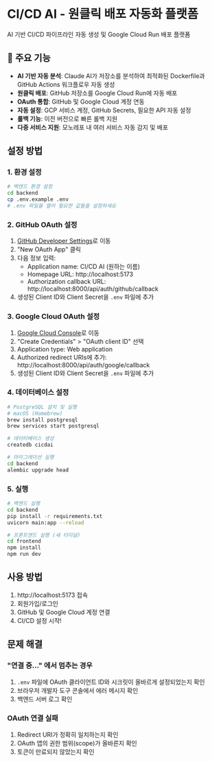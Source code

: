 # CI/CD AI - 원클릭 배포 자동화 플랫폼

AI 기반 CI/CD 파이프라인 자동 생성 및 Google Cloud Run 배포 플랫폼

## 🚀 주요 기능

- **AI 기반 자동 분석**: Claude AI가 저장소를 분석하여 최적화된 Dockerfile과 GitHub Actions 워크플로우 자동 생성
- **원클릭 배포**: GitHub 저장소를 Google Cloud Run에 자동 배포
- **OAuth 통합**: GitHub 및 Google Cloud 계정 연동
- **자동 설정**: GCP 서비스 계정, GitHub Secrets, 필요한 API 자동 설정
- **롤백 기능**: 이전 버전으로 빠른 롤백 지원
- **다중 서비스 지원**: 모노레포 내 여러 서비스 자동 감지 및 배포

## 설정 방법

### 1. 환경 설정

```bash
# 백엔드 환경 설정
cd backend
cp .env.example .env
# .env 파일을 열어 필요한 값들을 설정하세요
```

### 2. GitHub OAuth 설정

1. [GitHub Developer Settings](https://github.com/settings/developers)로 이동
2. "New OAuth App" 클릭
3. 다음 정보 입력:
   - Application name: CI/CD AI (원하는 이름)
   - Homepage URL: http://localhost:5173
   - Authorization callback URL: http://localhost:8000/api/auth/github/callback
4. 생성된 Client ID와 Client Secret을 `.env` 파일에 추가

### 3. Google Cloud OAuth 설정

1. [Google Cloud Console](https://console.cloud.google.com/apis/credentials)로 이동
2. "Create Credentials" > "OAuth client ID" 선택
3. Application type: Web application
4. Authorized redirect URIs에 추가: http://localhost:8000/api/auth/google/callback
5. 생성된 Client ID와 Client Secret을 `.env` 파일에 추가

### 4. 데이터베이스 설정

```bash
# PostgreSQL 설치 및 실행
# macOS (Homebrew)
brew install postgresql
brew services start postgresql

# 데이터베이스 생성
createdb cicdai

# 마이그레이션 실행
cd backend
alembic upgrade head
```

### 5. 실행

```bash
# 백엔드 실행
cd backend
pip install -r requirements.txt
uvicorn main:app --reload

# 프론트엔드 실행 (새 터미널)
cd frontend
npm install
npm run dev
```

## 사용 방법

1. http://localhost:5173 접속
2. 회원가입/로그인
3. GitHub 및 Google Cloud 계정 연결
4. CI/CD 설정 시작!

## 문제 해결

### "연결 중..." 에서 멈추는 경우

1. `.env` 파일에 OAuth 클라이언트 ID와 시크릿이 올바르게 설정되었는지 확인
2. 브라우저 개발자 도구 콘솔에서 에러 메시지 확인
3. 백엔드 서버 로그 확인

### OAuth 연결 실패

1. Redirect URI가 정확히 일치하는지 확인
2. OAuth 앱의 권한 범위(scope)가 올바른지 확인
3. 토큰이 만료되지 않았는지 확인